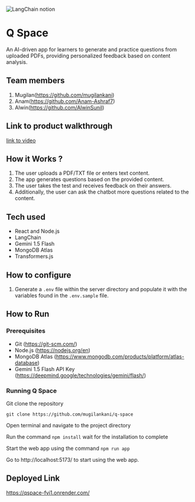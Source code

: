 ![LangChain notion](https://github.com/TH-Activities/saturday-hack-night-template/assets/117498997/af58a18d-932c-4ee7-870b-20820cfa3f3f)

# Q Space

An AI-driven app for learners to generate and practice questions from uploaded PDFs, providing personalized feedback based on content analysis.

## Team members

1. Mugilan(https://github.com/mugilankani)
2. Anam(https://github.com/Anam-Ashraf7)
3. Alwin(https://github.com/AlwinSunil)

## Link to product walkthrough

[link to video](https://www.loom.com/share/5c9e402e81024a719a2fa57d493baa2c?sid=5dbf9772-7f3c-4cc4-aef7-04d0b2d1bbfe)

## How it Works ?

1. The user uploads a PDF/TXT file or enters text content.
2. The app generates questions based on the provided content.
3. The user takes the test and receives feedback on their answers.
4. Additionally, the user can ask the chatbot more questions related to the content.

## Tech used

- React and Node.js
- LangChain
- Gemini 1.5 Flash
- MongoDB Atlas
- Transformers.js

## How to configure

1. Generate a `.env` file within the server directory and populate it with the variables found in the `.env.sample` file.

## How to Run

### Prerequisites

- Git (https://git-scm.com/)
- Node.js (https://nodejs.org/en)
- MongoDB Atlas (https://www.mongodb.com/products/platform/atlas-database)
- Gemini 1.5 Flash API Key (https://deepmind.google/technologies/gemini/flash/)

### Running Q Space

Git clone the repository

`git clone https://github.com/mugilankani/q-space`

Open terminal and navigate to the project directory

Run the command
`npm install` wait for the installation to complete

Start the web app using the command
`npm run app`

Go to http://localhost:5173/ to start using the web app.

## Deployed Link

https://qspace-fvi1.onrender.com/
